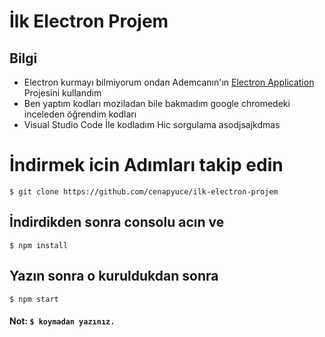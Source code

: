 # İlk Electron Projem

## Bilgi
- Electron kurmayı bilmiyorum ondan Ademcanın'ın [Electron Application](https://github.com/AdemCan0BEY/electron-application) Projesini kullandım
- Ben yaptım kodları moziladan bile bakmadım google chromedeki inceleden öğrendim kodları
- Visual Studio Code İle kodladım Hic sorgulama asodjsajkdmas


# İndirmek icin Adımları takip edin

```
$ git clone https://github.com/cenapyuce/ilk-electron-projem
```

## İndirdikden sonra consolu acın ve
```
$ npm install
```
## Yazın sonra o kuruldukdan sonra
```
$ npm start
```

#### Not: `$ koymadan yazınız.`
